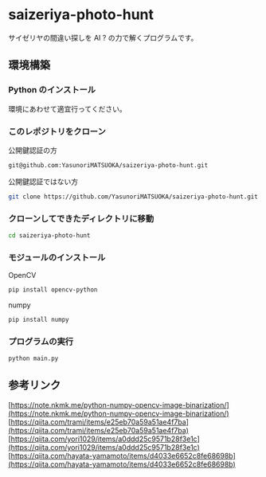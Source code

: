 # saizeriya-photo-hunt

サイゼリヤの間違い探しを AI ? の力で解くプログラムです。

## 環境構築

### Python のインストール

環境にあわせて適宜行ってください。

### このレポジトリをクローン

公開鍵認証の方

```sh
git@github.com:YasunoriMATSUOKA/saizeriya-photo-hunt.git
```

公開鍵認証ではない方

```sh
git clone https://github.com/YasunoriMATSUOKA/saizeriya-photo-hunt.git
```

### クローンしてできたディレクトリに移動

```sh
cd saizeriya-photo-hunt
```

### モジュールのインストール

OpenCV

```sh
pip install opencv-python
```

numpy

```sh
pip install numpy
```

### プログラムの実行

```sh
python main.py
```

## 参考リンク

[https://note.nkmk.me/python-numpy-opencv-image-binarization/](https://note.nkmk.me/python-numpy-opencv-image-binarization/)
[https://qiita.com/trami/items/e25eb70a59a51ae4f7ba](https://qiita.com/trami/items/e25eb70a59a51ae4f7ba)
[https://qiita.com/yori1029/items/a0ddd25c9571b28f3e1c](https://qiita.com/yori1029/items/a0ddd25c9571b28f3e1c)
[https://qiita.com/hayata-yamamoto/items/d4033e6652c8fe68698b](https://qiita.com/hayata-yamamoto/items/d4033e6652c8fe68698b)
